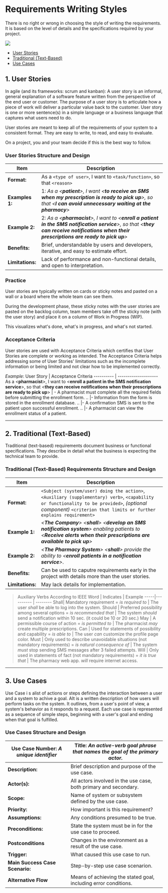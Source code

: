 # Requirements Writing Styles
There is no right or wrong in choosing the style of writing the requirements. It is based on the level of details and the specifications required by your project.

![](https://user-images.githubusercontent.com/60129693/112272752-402a8700-8c85-11eb-8f07-944adc60aa27.png)



- [User Stories](https://github.com/SG-Eddin/Technical-Documentation-Best-Practices/blob/main/Requirements/Requirements-Writing-Styles.md#user-stories)
- [Traditional (Text-Based)](https://github.com/SG-Eddin/Technical-Documentation-Best-Practices/blob/main/Requirements/Requirements-Writing-Styles.md#traditional-text-based-requirements-structure-and-design)
- [Use Cases](https://github.com/SG-Eddin/Technical-Documentation-Best-Practices/blob/main/Requirements/Requirements-Writing-Styles.md#use-cases)


## 1. User Stories
In agile (and its frameworks: scrum and kanban): A user story is an informal, general explanation of a software feature written from the perspective of the end user or customer. The purpose of a user story is to articulate how a piece of work will deliver a particular value back to the customer.
User story is one or more sentence(s) in a simple language or a business language that captures what users need to do.

User stories are meant to keep all of the requirements of your system to a consistent format. They are easy to write, to read, and easy to evaluate.

On a project, you and your team decide if this is the best way to follow.

### User Stories Structure and Design

Item | Description
------------|-------
**Format:** | As a ```<type of user>```, I want to ```<task/function>```, so that ```<reason>```
**Examples 1:**| 1: *As a <**patient**>, I want <**to receive an SMS when my prescription is ready to pick up**>, so that <**I can avoid unnecessary waiting at the pharmacy**>*
**Example 2:**| 2: *As a <**pharmacist**>, I want to <**enroll a patient in the SMS notification service**>, so that <**they can receive notifications when their prescriptions are ready to pick up**>*
**Benefits:**| Brief, understandable by users and developers, iterative, and easy to estimate effort.
**Limitations:**| Lack of performance and non-functional details, and open to interpretation.

### Practice
User stories are typically written on cards or sticky notes and pasted on a wall or a board where the whole team can see them. 

During the development phase, these sticky notes with the user stories are pasted on the backlog column, team members take off the sticky note (with the user story) and place it on a column of Work in Progress (WIP).

This visualizes what's done, what's in progress, and what's not started.

### Acceptance Criteria
User stories are used with Acceptance Criteria which certifies that User Stories are complete or working as intended.
The Acceptance Criteria helps addressing some of User Stories' limitations such as the incomplete information or being limited and not clear how to be implemented correctly.

*Example*:
User Story | Acceptance Criteria
---------- | --------------------
As a <**pharmacist**>, I want to <**enroll a patient in the SMS notification service**>, so that <**they can receive notifications when their prescriptions are ready to pick up**> | - A pharmacist must complete all the required fields before submitting the enrollment form.
.. |- Information from the form is stored in the enrollment database.
.. |- A confirmation SMS is sent to the patient upon successful enrollment.
.. |- A pharmacist can view the enrollment status of a patient.

--------------------------------------------------------------------------------------

## 2. Traditional (Text-Based)
Traditional (text-based) requirements document business or functional specifications. They describe in detail what the business is expecting the technical team to provide.

### Traditional (Text-Based) Requirements Structure and Design

Item | Description
-----|-------
**Format:** | ```<Subject (system/user) doing the action>```, ```<Auxiliary (supplementary) verb>```, ```<capability or functionality to be provided>```, *(optional component)* ```<criterion that limits or further explains requirement>```
**Example 1:** | *<**The Company**> <**shall**> <**develop an SMS notification system**> enabling patients to <**Receive alerts when their prescriptions are available to pick up**>*
**Example 2:** | *<**The Pharmacy System**> <**shall**> provide the ability to <**enroll patients in a notification service**>*.
**Benefits:** | Can be used to caputre requirements early in the project with details more than the user stories.
**Limitations:** | May lack details for implementation.

> Auxiliary Verbs According to IEEE
> Word | Indicates | Example
> -----|---------- | --------
> Shall| Mandatory requirement = *is required to* | The user *shall* be able to log into the system.
> Should | Preferred possibility among several options = *is recommended that* | The system *should* send a notification within 10 sec. (it could be 10 or 20 sec.)
> May | A permissible course of action = *is permitted to* | The pharmacist *may* create multiple prescriptions.
> Can | Used for statements of possibility and capability = *is able to* | The user *can* customize the profile page color.
> Must | Only used to describe unavoidable situations (not mandatory requirements) = *is natural consequence of* | The system *must* stop sending SMS messages after 3 failed attempts.
> Will | Only used in statements of fact (not mandatory requirements) = *it is true that* | The pharmacy web app. *will* require internet access.

----------------------------------------------------------------------------------------------------------------------------------------------------
## 3. Use Cases
Use Case i s alist of actions or steps defining the interaction between a user and a system to achive a goal.
AIt is a written description of how users will perform tasks on the system. It outlines, from a user's point of view, a system's behavior as it responds to a request.
Each use case is represented as a sequence of simple steps, beginning with a user's goal and ending when that goal is fulfilled.

### Use Cases Structure and Design

Use Case Number: *A unique identifier* | Title: *An active-verb goal phrase that names the goal of the primary actor.*
-----|-------
**Description:** | Brief description and purpose of the use case.
**Actor(s):** | All actors involved in the use case, both primary and secondary.
**Scope:** |  Name of system or subsystem defined by the use case.
**Priority:** | How important is this requirement?
**Assumptions:** | Any conditions presumed to be true.
**Preconditions:** | State the system must be in for the use case to proceed.
**Postconditions** | Changes in the environment as a result of the use case.
**Trigger:** | What caused this use case to run.
**Main Success Case Scenario:** | Step-by-step use case scenarion.
**Alternative Flow** | Means of achieving the stated goal, including error conditions.




